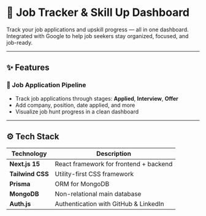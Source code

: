 # 💼 Job Tracker & Skill Up Dashboard

Track your job applications and upskill progress — all in one dashboard. Integrated with Google to help job seekers stay organized, focused, and job-ready.

---

## ✨ Features

### 🧭 Job Application Pipeline

- Track job applications through stages: **Applied**, **Interview**, **Offer**
- Add company, position, date applied, and more
- Visualize job hunt progress in a clean dashboard

---

## ⚙️ Tech Stack

| Technology       | Description                            |
| ---------------- | -------------------------------------- |
| **Next.js 15**   | React framework for frontend + backend |
| **Tailwind CSS** | Utility-first CSS framework            |
| **Prisma**       | ORM for MongoDB                        |
| **MongoDB**      | Non-relational main database           |
| **Auth.js**      | Authentication with GitHub & LinkedIn  |
